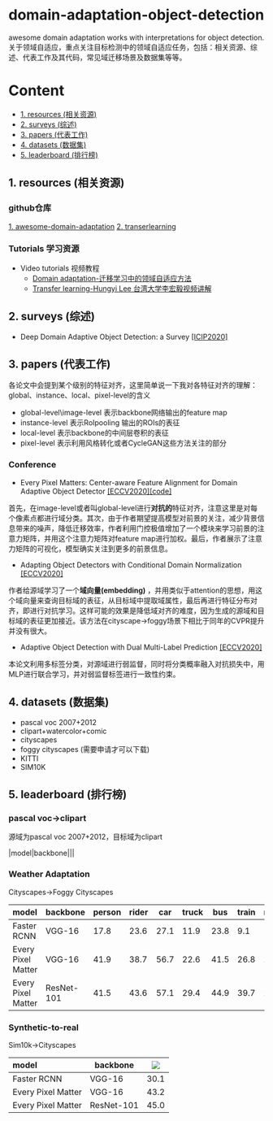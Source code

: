 # domain-adaptation-object-detection
awesome domain adaptation works with interpretations for object detection.
关于领域自适应，重点关注目标检测中的领域自适应任务，包括：相关资源、综述、代表工作及其代码，常见域迁移场景及数据集等等。

# Content
* [1. resources (相关资源)](#1)
* [2. surveys (综述)](#2)
* [3. papers (代表工作)](#3)
* [4. datasets (数据集)](#4)
* [5. leaderboard (排行榜)](#5)

<h2 id="1">1. resources (相关资源)</h2>

### github仓库
[1. awesome-domain-adaptation](https://github.com/zhaoxin94/awesome-domain-adaptation#other-resources)
[2. transerlearning](https://github.com/jindongwang/transferlearning)
### Tutorials 学习资源
* Video tutorials 视频教程
  * [Domain adaptation-迁移学习中的领域自适应方法](https://www.bilibili.com/video/BV1T7411R75a/)
  * [Transfer learning-Hungyi Lee 台湾大学李宏毅视频讲解](https://www.youtube.com/watch?v=qD6iD4TFsdQ)

<h2 id="2">2. surveys (综述)</h2>

* Deep Domain Adaptive Object Detection: a Survey [[ICIP2020]](https://arxiv.org/abs/2002.06797v1)


<h2 id="3">3. papers (代表工作)</h2>

各论文中会提到某个级别的特征对齐，这里简单说一下我对各特征对齐的理解：
global、instance、local、pixel-level的含义
* global-level\image-level 表示backbone网络输出的feature map
* instance-level 表示RoIpooling 输出的ROIs的表征
* local-level 表示backbone的中间层卷积的表征
* pixel-level 表示利用风格转化或者CycleGAN这些方法关注的部分

### Conference
* Every Pixel Matters: Center-aware Feature Alignment for Domain Adaptive Object Detector [[ECCV2020]](http://www.ecva.net/papers/eccv_2020/papers_ECCV/papers/123540698.pdf)[[code]](https://github.com/chengchunhsu/EveryPixelMatters)

首先，在image-level或者叫global-level进行**对抗的**特征对齐，注意这里是对每个像素点都进行域分类。其次，由于作者期望提高模型对前景的关注，减少背景信息带来的噪声，降低迁移效率，作者利用门控极值增加了一个模块来学习前景的注意力矩阵，并用这个注意力矩阵对feature map进行加权。最后，作者展示了注意力矩阵的可视化，模型确实关注到更多的前景信息。

* Adapting Object Detectors with Conditional Domain Normalization [[ECCV2020]](http://www.ecva.net/papers/eccv_2020/papers_ECCV/papers/123560392.pdf)

作者给源域学习了一个**域向量(embedding)** ，并用类似于attention的思想，用这个域向量来查询目标域的表征，从目标域中提取域属性，最后再进行特征分布对齐，即进行对抗学习。这样可能的效果是降低域对齐的难度，因为生成的源域和目标域的表征更加接近。该方法在cityscape->foggy场景下相比于同年的CVPR提升并没有很大。

* Adaptive Object Detection with Dual Multi-Label Prediction [[ECCV2020]](https://www.ecva.net/papers/eccv_2020/papers_ECCV/papers/123730052.pdf)

本论文利用多标签分类，对源域进行弱监督，同时将分类概率融入对抗损失中，用MLP进行联合学习，并对弱监督标签进行一致性约束。

<h2 id="4">4. datasets (数据集)</h2>

* pascal voc 2007+2012
* clipart+watercolor+comic
* cityscapes
* foggy cityscapes (需要申请才可以下载)
* KITTI
* SIM10K

<h2 id="5">5. leaderboard (排行榜)</h2>

### pascal voc->clipart
源域为pascal voc 2007+2012，目标域为clipart

|model|backbone|||

### Weather Adaptation
Cityscapes->Foggy Cityscapes

|model|backbone|person|rider|car|truck|bus|train|mbike|bicycle|<img src="https://render.githubusercontent.com/render/math?math=mAP_{50}">|
|:--|-|-|-|-|-|-|-|-|-|-|
|Faster RCNN|VGG-16|17.8|23.6|27.1|11.9|23.8|9.1|14.4|22.8|18.8|
|Every Pixel Matter|VGG-16|41.9|38.7|56.7|22.6|41.5|26.8|24.6|35.5|36.0|
|Every Pixel Matter|ResNet-101|41.5|43.6|57.1|29.4|44.9|39.7|29.0|36.1|40.2|

### Synthetic-to-real
Sim10k->Cityscapes

|model|backbone|<img src="https://render.githubusercontent.com/render/math?math=mAP_{50}">|
|:--|-|-|
|Faster RCNN|VGG-16|30.1|
|Every Pixel Matter|VGG-16|43.2|
|Every Pixel Matter|ResNet-101|45.0|

